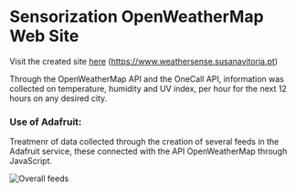 # Sensorization OpenWeatherMap Web Site

Visit the created site [here](https://www.weathersense.susanavitoria.pt/) (https://www.weathersense.susanavitoria.pt)

Through the OpenWeatherMap API and the OneCall API, information was collected on temperature, humidity and UV index, per hour for the next 12 hours on any desired city.

### Use of Adafruit: 
Treatmenr of data collected through the creation of several feeds in the Adafruit service, these connected with the API OpenWeatherMap through JavaScript.

![Overall feeds](https://octodex.github.com/images/yaktocat.png)
